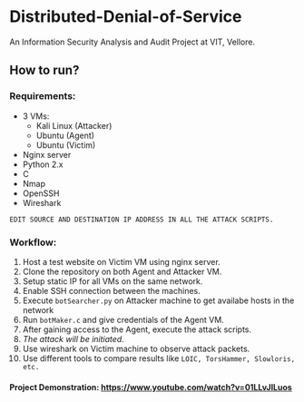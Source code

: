 # Distributed-Denial-of-Service

An Information Security Analysis and Audit Project at VIT, Vellore.

## How to run?

### Requirements:

- 3 VMs:
  * Kali Linux (Attacker)
  * Ubuntu (Agent)
  * Ubuntu (Victim)
- Nginx server
- Python 2.x
- C
- Nmap
- OpenSSH
- Wireshark

`EDIT SOURCE AND DESTINATION IP ADDRESS IN ALL THE ATTACK SCRIPTS.`

### Workflow:

1. Host a test website on Victim VM using nginx server.
2. Clone the repository on both Agent and Attacker VM.
3. Setup static IP for all VMs on the same network.
4. Enable SSH connection between the machines.
5. Execute `botSearcher.py` on Attacker machine to get availabe hosts in the network
6. Run `botMaker.c` and give credentials of the Agent VM.
7. After gaining access to the Agent, execute the attack scripts.
8. *The attack will be initiated.*
9. Use wireshark on Victim machine to observe attack packets.
10. Use different tools to compare results like `LOIC, TorsHammer, Slowloris, etc.`

#### Project Demonstration: https://www.youtube.com/watch?v=01LLvJILuos


